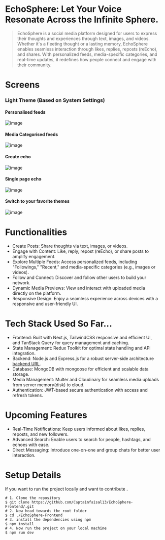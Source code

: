 # EchoSphere: Let Your Voice Resonate Across the Infinite Sphere.
> EchoSphere is a social media platform designed for users to express their thoughts and experiences through text, images, and videos. Whether it's a fleeting thought or a lasting memory, EchoSphere enables seamless interaction through likes, replies, reposts (reEcho), and shares. With personalized feeds, media-specific categories, and real-time updates, it redefines how people connect and engage with their community.

# Screens

### Light Theme (Based on System Settings)

#### Personalised feeds
![image](https://github.com/user-attachments/assets/e9048332-a8ce-4b85-b4a9-6b7b322a08c2)
#### Media Categorised feeds
![image](https://github.com/user-attachments/assets/d281551e-4fb2-43e4-8f08-1740fc92ebd6)
#### Create echo
![image](https://github.com/user-attachments/assets/27cd5497-cd44-46ed-954c-04f7ef64c119)
#### Single page echo
![image](https://github.com/user-attachments/assets/85446c98-5d1c-4bf1-81bc-9d4126ed5ca8)
#### Switch to your favorite themes
![image](https://github.com/user-attachments/assets/843367cd-ac4e-4466-9d95-5235c487428c)

# Functionalities 

- Create Posts: Share thoughts via text, images, or videos.
- Engage with Content: Like, reply, repost (reEcho), or share posts to amplify engagement.
- Explore Multiple Feeds: Access personalized feeds, including "Followings," "Recent," and media-specific categories (e.g., images or videos).
- Follow and Connect: Discover and follow other users to build your network.
- Dynamic Media Previews: View and interact with uploaded media directly on the platform.
- Responsive Design: Enjoy a seamless experience across devices with a responsive and user-friendly UI.

# Tech Stack Used So Far...

- Frontend: Built with Next.js, TailwindCSS responsive and efficient UI, and TanStack Query for query management and caching.
- State Management: Redux Toolkit for optimal state handling and API integration.
- Backend: Node.js and Express.js for a robust server-side architecture [backend URL](https://github.com/Captainfaisal13/EchoSphere-Backend).
- Database: MongoDB with mongoose for efficient and scalable data storage.
- Media Management: Multer and Cloudinary for seamless media uploads from server memory(disk) to cloud.
- Authentication: JWT-based secure authentication with access and refresh tokens.

# Upcoming Features

- Real-Time Notifications: Keep users informed about likes, replies, reposts, and new followers.
- Advanced Search: Enable users to search for people, hashtags, and echoes with ease.
- Direct Messaging: Introduce one-on-one and group chats for better user interaction.

# Setup Details

If you want to run the project locally and want to contribute .

```console
# 1. Clone the repository
$ git clone https://github.com/Captainfaisal13/EchoSphere-Frontend/.git
# 2. Now head towards the root folder
$ cd ./EchoSphere-Frontend
# 3. install the dependencies using npm
$ npm install
# 4. Now run the project on your local machine
$ npm run dev
```
